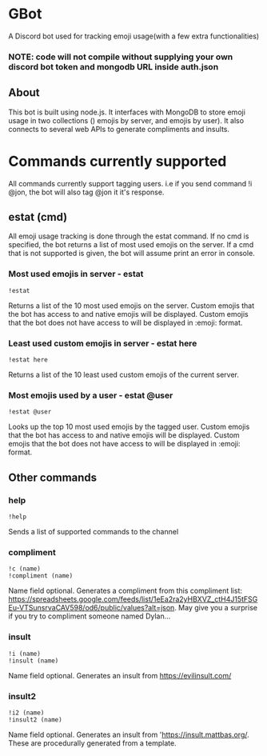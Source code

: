 # GBot
A Discord bot used for tracking emoji usage(with a few extra functionalities)

### NOTE: code will not compile without supplying your own discord bot token and mongodb URL inside auth.json

## About
This bot is built using node.js.  It interfaces with MongoDB to store emoji usage in two collections () emojis by server, and emojis by user).
It also connects to several web APIs to generate compliments and insults.

# Commands currently supported
All commands currently support tagging users. i.e if you send command !i @jon, the bot will also tag @jon it it's response.

## estat (cmd)
All emoji usage tracking is done through the estat command.  If no cmd is specified, the bot returns a list of most used emojis on the server.  If a cmd that is not supported is given, the bot will assume print an error in console.

### Most used emojis in server - estat
```
!estat
```
Returns a list of the 10 most used emojis on the server.  Custom emojis that the bot has access to and native emojis will be displayed.  Custom emojis that the bot does not have access to will be displayed in :emoji: format.

### Least used custom emojis in server - estat here
```
!estat here
```
Returns a list of the 10 least used custom emojis of the current server.

### Most emojis used by a user - estat @user
```
!estat @user
```
Looks up the top 10 most used emojis by the tagged user.  Custom emojis that the bot has access to and native emojis will be displayed.  Custom emojis that the bot does not have access to will be displayed in :emoji: format.

## Other commands

### help
```
!help
```
Sends a list of supported commands to the channel

### compliment
```
!c (name)
!compliment (name)
```
Name field optional.  Generates a compliment from this compliment list: https://spreadsheets.google.com/feeds/list/1eEa2ra2yHBXVZ_ctH4J15tFSGEu-VTSunsrvaCAV598/od6/public/values?alt=json.  May give you a surprise if you try to compliment someone named Dylan...

### insult
```
!i (name)
!insult (name)
```
Name field optional.  Generates an insult from https://evilinsult.com/

### insult2
```
!i2 (name)
!insult2 (name)
```
Name field optional.  Generates an insult from 'https://insult.mattbas.org/.  These are procedurally generated from a template.

